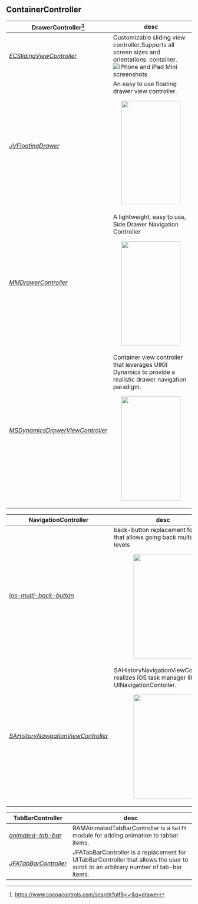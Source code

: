 ## ContainerController

**DrawerController**[^l1]|desc
--------------------|----
*[ECSlidingViewController](https://github.com/ECSlidingViewController/ECSlidingViewController)* | Customizable sliding view controller.Supports all screen sizes and orientations. container.![iPhone and iPad Mini screenshots](http://i.imgur.com/WBHYZUf.png)
*[JVFloatingDrawer](https://github.com/JVillella/JVFloatingDrawer)* | An easy to use floating drawer view controller.<p align='center'><img src="http://jvillella.github.io/JVFloatingDrawer/Screenshots/animated-drawer-open-portrait.gif" width="160" height="283"/></p>
*[MMDrawerController](https://github.com/mutualmobile/MMDrawerController)* | A lightweight, easy to use, Side Drawer Navigation Controller <p align='center'><img src="http://mutualmobile.github.io/MMDrawerController/ExampleImages/example2.png" width="160" height="283"/></p>
*[MSDynamicsDrawerViewController](https://github.com/erichoracek/MSDynamicsDrawerViewController)* | Container view controller that leverages UIKit Dynamics to provide a realistic drawer navigation paradigm.<p align='center'><img src="https://raw.github.com/monospacecollective/MSDynamicsDrawerViewController/master/Screenshots/open-close.gif" width="160" height="283"/></p>

[^l1]: <https://www.cocoacontrols.com/search?utf8=✓&q=drawer>

**NavigationController**|desc
------------------------|----
*[ios-multi-back-button](https://github.com/palmin/ios-multi-back-button)* | back-button replacement for `iOS 8` that allows going back multiple levels<p align='center'><img src="https://maniacdev.com/wp-content/uploads/2015/03/ios-multi-back-button.gif" width="160" height="283"/></p>
*[SAHistoryNavigationViewController](https://github.com/szk-atmosphere/SAHistoryNavigationViewController)* |SAHistoryNavigationViewController realizes iOS task manager like UI in UINavigationContoller.<p align='center'><img src="https://maniacdev.com/wp-content/uploads/2015/03/SAHistoryNavigationVIewController.gif" width="160" height="283"/></p>


**TabBarController**|desc
--------------------|----
*[animated-tab-bar](https://github.com/Ramotion/animated-tab-bar)*|RAMAnimatedTabBarController is a `Swift` module for adding animation to tabbar items.
*[JFATabBarController](https://github.com/vermont42/JFATabBarController)*| JFATabBarController is a replacement for UITabBarController that allows the user to scroll to an arbitrary number of tab-bar items.
